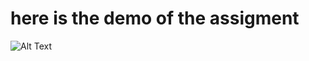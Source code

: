 # here is the demo of the assigment 

![Alt Text](https://github.com/rahulalishetty/gokwik-assignment/blob/main/demo.gif)